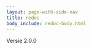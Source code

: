 ```yaml
---
layout: page-with-side-nav
title: redoc
body_include: redoc-body.html
---
```

Versie 2.0.0
<redoc spec-url='{{ site.v2GbaSpecUrl}}'></redoc>
